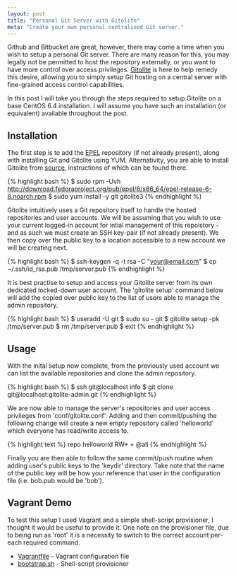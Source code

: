 ```yaml
---
layout: post
title: "Personal Git Server with Gitolite"
meta: "Create your own personal centralised Git server."
---
```


Github and Bitbucket are great, however, there may come a time when you wish to setup a personal Git server.
There are many reason for this, you may legally not be permitted to host the repository externally, or you want to have more control over access privileges.
[Gitolite](http://gitolite.com/gitolite/index.html) is here to help remedy this desire, allowing you to simply setup Git hosting on a central server with fine-grained access control capabilities.
<!--more-->

In this post I will take you through the steps required to setup Gitolite on a base CentOS 6.4 installation.
I will assume you have such an installation (or equivalent) available throughout the post.

## Installation

The first step is to add the [EPEL](http://fedoraproject.org/wiki/EPEL) repository (if not already present), along with installing Git and Gitolite using YUM.
Alternativity, you are able to install Gitolite from [source](http://github.com/sitaramc/gitolite), instructions of which can be found there.

{% highlight bash %}
$ sudo rpm -Uvh http://download.fedoraproject.org/pub/epel/6/x86_64/epel-release-6-8.noarch.rpm
$ sudo yum install -y git gitolite3
{% endhighlight %}

Gitolite intuitively uses a Git repository itself to handle the hosted repositories and user accounts.
We will be assuming that you wish to use your current logged-in account for intial management of this repoistory - and as such we must create an SSH key-pair (if not already present).
We then copy over the public key to a location accessible to a new account we will be creating next.

{% highlight bash %}
$ ssh-keygen -q -t rsa -C "your@email.com"
$ cp ~/.ssh/id_rsa.pub /tmp/server.pub
{% endhighlight %}

It is best practise to setup and access your Gitolite server from its own dedicated locked-down user account.
The 'gitolite setup' command below will add the copied over public key to the list of users able to manage the admin repository.

{% highlight bash %}
$ useradd -U git
$ sudo su - git
$ gitolite setup -pk /tmp/server.pub
$ rm /tmp/server.pub
$ exit
{% endhighlight %}

## Usage

With the inital setup now complete, from the previously used account we can list the available repositories and clone the admin repository.

{% highlight bash %}
$ ssh git@localhost info
$ git clone git@localhost:gitolite-admin.git
{% endhighlight %}

We are now able to manage the server's repositories and user access privileges from 'conf/gitolite.conf'.
Adding and then commit/pushing the following change will create a new empty repository called 'helloworld' which everyone has read/write access to.

{% highlight text %}
repo helloworld
    RW+ = @all
{% endhighlight %}

Finally you are then able to follow the same commit/push routine when adding user's public keys to the 'keydir' directory.
Take note that the name of the public key will be how your reference that user in the configuration file (i.e. bob.pub would be 'bob').

## Vagrant Demo

To test this setup I used Vagrant and a simple shell-script provisioner, I thought it would be useful to provide it.
One note on the provisioner file, due to being run as 'root' it is a necessity to switch to the correct account per-each required command.

- [Vagrantfile](/uploads/personal-git-server-with-gitolite/Vagrantfile) - Vagrant configuration file
- [bootstrap.sh](/uploads/personal-git-server-with-gitolite/bootstrap.sh) - Shell-script provisioner